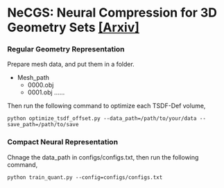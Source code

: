 # NeCGS: Neural Compression for 3D Geometry Sets [[Arxiv]](https://arxiv.org/abs/2405.15034)

### Regular Geometry Representation

Prepare mesh data, and put them in a folder.

- Mesh_path
  - 0000.obj
  - 0001.obj
    ......

Then run the following command to optimize each TSDF-Def volume,

`python optimize_tsdf_offset.py --data_path=/path/to/your/data --save_path=/path/to/save`

### Compact Neural Representation

Chnage the data_path in configs/configs.txt, then run the following command,

`python train_quant.py --config=configs/configs.txt`
